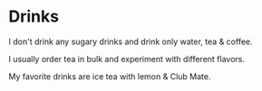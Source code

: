 # Drinks
I don't drink any sugary drinks and drink only water, tea & coffee.

I usually order tea in bulk and experiment with different flavors.

My favorite drinks are ice tea with lemon & Club Mate.